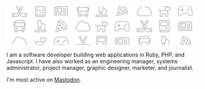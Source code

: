 ![header image](header-image.svg)

I am a software developer building web applications in Ruby, PHP, and Javascript. I have also worked as an engineering manager, systems administrator, project manager, graphic designer, marketer, and journalist.

I'm most active on <a rel="nofollow me" href="https://social.yearg.in/@stephenyeargin">Mastodon</a>.
